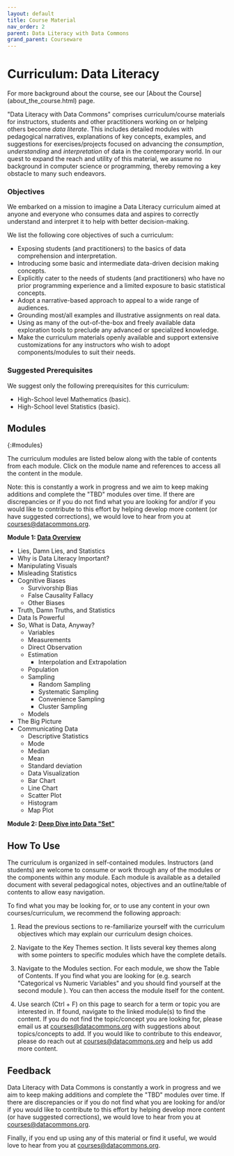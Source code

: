 ```yaml
---
layout: default
title: Course Material
nav_order: 2
parent: Data Literacy with Data Commons
grand_parent: Courseware
---
```


# Curriculum: Data Literacy

<div markdown="span" class="alert alert-info" role="alert">
    For more background about the course, see our [About the Course](about_the_course.html) page.
</div>

"Data Literacy with Data Commons" comprises curriculum/course materials for instructors, students and other practitioners working on or helping others become _data literate_. This includes detailed modules with pedagogical narratives, explanations of key concepts, examples, and suggestions for exercises/projects focused on advancing the _consumption_, _understanding_ and _interpretation_ of data in the contemporary world. In our quest to expand the reach and utility of this material, we assume no background in computer science or programming, thereby removing a key obstacle to many such endeavors.

### Objectives

We embarked on a mission to imagine a Data Literacy curriculum aimed at anyone and everyone who consumes data and aspires to correctly understand and interpret it to help with better decision-making.

We list the following core objectives of such a curriculum:

- Exposing students (and practitioners) to the basics of data comprehension and interpretation.
- Introducing some basic and intermediate data-driven decision making concepts.
- Explicitly cater to the needs of students (and practitioners) who have no prior programming experience and a limited exposure to basic statistical concepts.
- Adopt a narrative-based approach to appeal to a wide range of audiences.
- Grounding most/all examples and illustrative assignments on real data.
- Using as many of the out-of-the-box and freely available data exploration tools to preclude any advanced or specialized knowledge.
- Make the curriculum materials openly available and support extensive customizations for any instructors who wish to adopt components/modules to suit their needs.

### Suggested Prerequisites

We suggest only the following prerequisites for this curriculum:

- High-School level Mathematics (basic).
- High-School level Statistics (basic).

## Modules
{:#modules}

The curriculum modules are listed below along with the table of contents from each module. Click on the module name and references to access all the content in the module.

Note: this is constantly a work in progress and we aim to keep making additions and complete the "TBD" modules over time. If there are discrepancies or if you do not find what you are looking for and/or if you would like to contribute to this effort by helping develop more content (or have suggested corrections), we would love to hear from you at [courses@datacommons.org](mailto:courses@datacommons.org).

**Module 1: [Data Overview]()**

- Lies, Damn Lies, and Statistics
- Why is Data Literacy Important?
- Manipulating Visuals
- Misleading Statistics
- Cognitive Biases
  - Survivorship Bias
  - False Causality Fallacy
  - Other Biases
- Truth, Damn Truths, and Statistics
- Data Is Powerful
- So, What is Data, Anyway?
  - Variables
  - Measurements
  - Direct Observation
  - Estimation
    - Interpolation and Extrapolation
  - Population
  - Sampling
    - Random Sampling
    - Systematic Sampling
    - Convenience Sampling
    - Cluster Sampling
  - Models
- The Big Picture
- Communicating Data
  - Descriptive Statistics
  - Mode
  - Median
  - Mean
  - Standard deviation
  - Data Visualization
  - Bar Chart
  - Line Chart
  - Scatter Plot
  - Histogram
  - Map Plot

**Module 2: [Deep Dive into Data "Set"]()**


## How To Use

The curriculum is organized in self-contained modules. Instructors (and students) are welcome to consume or work through any of the modules or the components within any module. Each module <reference the module section> is available as a detailed document with several pedagogical notes, objectives and an outline/table of contents to allow easy navigation.

To find what you may be looking for, or to use any content in your own courses/curriculum, we recommend the following approach:

1. Read the previous sections to re-familiarize yourself with the curriculum objectives which may explain our curriculum design choices.

2. Navigate to the Key Themes <reference to Key Themes section> section. It lists several key themes along with some pointers to specific modules which have the complete details.

3. Navigate to the Modules section. For each module, we show the Table of Contents. If you find what you are looking for (e.g. search "Categorical vs Numeric Variables" and you should find yourself at the second module <link to the second module>). You can then access the module itself for the content.

4. Use search (Ctrl + F) on this page to search for a term or topic you are interested in. If found, navigate to the linked module(s) to find the content. If you do not find the topic/concept you are looking for, please email us at [courses@datacommons.org](mailto:courses@datacommons.org) with suggestions about topics/concepts to add. If you would like to contribute to this endeavor, please do reach out at [courses@datacommons.org](mailto:courses@datacommons.org) and help us add more content.

## Feedback

Data Literacy with Data Commons is constantly a work in progress and we aim to keep making additions and complete the "TBD" modules over time. If there are discrepancies or if you do not find what you are looking for and/or if you would like to contribute to this effort by helping develop more content (or have suggested corrections), we would love to hear from you at [courses@datacommons.org](mailto:courses@datacommons.org).

Finally, if you end up using any of this material or find it useful, we would love to hear from you at [courses@datacommons.org](mailto:courses@datacommons.org).
